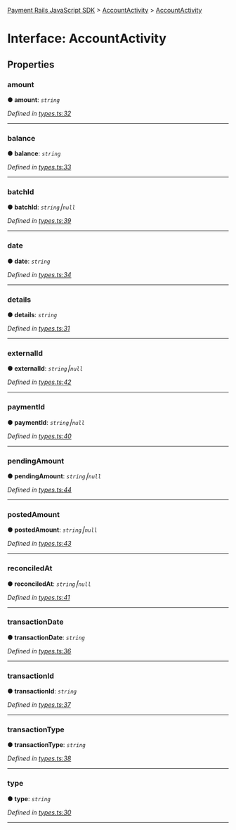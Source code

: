 [Payment Rails JavaScript SDK](../README.md) > [AccountActivity](../modules/accountactivity.md) > [AccountActivity](../interfaces/accountactivity.accountactivity-1.md)



# Interface: AccountActivity


## Properties
<a id="amount"></a>

###  amount

**●  amount**:  *`string`* 

*Defined in [types.ts:32](https://github.com/PaymentRails/javascript-sdk/blob/d7f3cdf/lib/types.ts#L32)*





___

<a id="balance"></a>

###  balance

**●  balance**:  *`string`* 

*Defined in [types.ts:33](https://github.com/PaymentRails/javascript-sdk/blob/d7f3cdf/lib/types.ts#L33)*





___

<a id="batchid"></a>

###  batchId

**●  batchId**:  *`string`⎮`null`* 

*Defined in [types.ts:39](https://github.com/PaymentRails/javascript-sdk/blob/d7f3cdf/lib/types.ts#L39)*





___

<a id="date"></a>

###  date

**●  date**:  *`string`* 

*Defined in [types.ts:34](https://github.com/PaymentRails/javascript-sdk/blob/d7f3cdf/lib/types.ts#L34)*





___

<a id="details"></a>

###  details

**●  details**:  *`string`* 

*Defined in [types.ts:31](https://github.com/PaymentRails/javascript-sdk/blob/d7f3cdf/lib/types.ts#L31)*





___

<a id="externalid"></a>

###  externalId

**●  externalId**:  *`string`⎮`null`* 

*Defined in [types.ts:42](https://github.com/PaymentRails/javascript-sdk/blob/d7f3cdf/lib/types.ts#L42)*





___

<a id="paymentid"></a>

###  paymentId

**●  paymentId**:  *`string`⎮`null`* 

*Defined in [types.ts:40](https://github.com/PaymentRails/javascript-sdk/blob/d7f3cdf/lib/types.ts#L40)*





___

<a id="pendingamount"></a>

###  pendingAmount

**●  pendingAmount**:  *`string`⎮`null`* 

*Defined in [types.ts:44](https://github.com/PaymentRails/javascript-sdk/blob/d7f3cdf/lib/types.ts#L44)*





___

<a id="postedamount"></a>

###  postedAmount

**●  postedAmount**:  *`string`⎮`null`* 

*Defined in [types.ts:43](https://github.com/PaymentRails/javascript-sdk/blob/d7f3cdf/lib/types.ts#L43)*





___

<a id="reconciledat"></a>

###  reconciledAt

**●  reconciledAt**:  *`string`⎮`null`* 

*Defined in [types.ts:41](https://github.com/PaymentRails/javascript-sdk/blob/d7f3cdf/lib/types.ts#L41)*





___

<a id="transactiondate"></a>

###  transactionDate

**●  transactionDate**:  *`string`* 

*Defined in [types.ts:36](https://github.com/PaymentRails/javascript-sdk/blob/d7f3cdf/lib/types.ts#L36)*





___

<a id="transactionid"></a>

###  transactionId

**●  transactionId**:  *`string`* 

*Defined in [types.ts:37](https://github.com/PaymentRails/javascript-sdk/blob/d7f3cdf/lib/types.ts#L37)*





___

<a id="transactiontype"></a>

###  transactionType

**●  transactionType**:  *`string`* 

*Defined in [types.ts:38](https://github.com/PaymentRails/javascript-sdk/blob/d7f3cdf/lib/types.ts#L38)*





___

<a id="type"></a>

###  type

**●  type**:  *`string`* 

*Defined in [types.ts:30](https://github.com/PaymentRails/javascript-sdk/blob/d7f3cdf/lib/types.ts#L30)*





___


